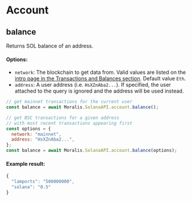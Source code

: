 # Account

## balance

Returns SOL balance of an address.

#### Options:

- `network`: The blockchain to get data from. Valid values are listed on the [intro page in the Transactions and Balances section](https://docs.moralis.io/transactions-and-balances/intro). Default value `Eth`.
- `address`: A user address (i.e. `HsXZnAba2...`). If specified, the user attached to the query is ignored and the address will be used instead.

```javascript
// get mainnet transactions for the current user
const balance = await Moralis.SolanaAPI.account.balance();

// get BSC transactions for a given address
// with most recent transactions appearing first
const options = {
  network: "mainnet",
  address: "HsXZnAba2...",
};
const balance = await Moralis.SolanaAPI.account.balance(options);
```

#### Example result:

```javascript
{
  "lamports": "500000000",
  "solana": "0.5"
}
```
